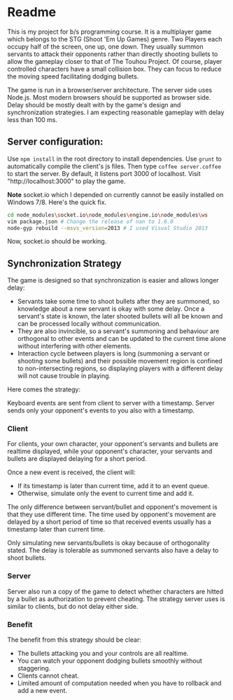 # Readme

This is my project for b/s programming course. It is a multiplayer game which belongs to the STG (Shoot 'Em Up Games) genre. Two Players each occupy half of the screen, one up, one down. They usually summon servants to attack their opponents rather than directly shooting bullets to allow the gameplay closer to that of The Touhou Project. Of course, player controlled characters have a small collision box. They can focus to reduce the moving speed facilitating dodging bullets.

The game is run in a browser/server architecture. The server side uses Node.js. Most modern browsers should be supported as browser side. Delay should be mostly dealt with by the game's design and synchronization strategies. I am expecting reasonable gameplay with delay less than 100 ms.

## Server configuration:

Use `npm install` in the root directory to install dependencies.
Use `grunt` to automatically compile the client's js files.
Then type `coffee server.coffee` to start the server. By default, it listens port 3000 of localhost.
Visit "http://localhost:3000" to play the game.

**Note** socket.io which I depended on currently cannot be easily installed on Windows 7/8. Here's the quick fix.

```bash
cd node_modules\socket.io\node_modules\engine.io\node_modules\ws
vim package.json # Change the release of nan to 1.6.0
node-gyp rebuild --msvs_version=2013 # I used Visual Studio 2013
```

Now, socket.io should be working.

## Synchronization Strategy

The game is designed so that synchronization is easier and allows longer delay:

- Servants take some time to shoot bullets after they are summoned, so knowledge about a new servant is okay with some delay. Once a servant's state is known, the later shooted bullets will all be known and can be processed locally without communication.
- They are also invincible, so a servant's summoning and behaviour are orthogonal to other events and can be updated to the current time alone without interfering with other elements.
- Interaction cycle between players is long (summoning a servant or shooting some bullets) and their possible movement region is confined to non-intersecting regions, so displaying players with a different delay will not cause trouble in playing.

Here comes the strategy:

Keyboard events are sent from client to server with a timestamp.
Server sends only your opponent's events to you also with a timestamp.

### Client

For clients, your own character, your opponent's servants and bullets are realtime displayed, while your opponent's character, your servants and bullets are displayed delaying for a short period.

Once a new event is received, the client will:
- If its timestamp is later than current time, add it to an event queue.
- Otherwise, simulate only the event to current time and add it.

The only difference between servant/bullet and opponent's movement is that they use different time. The time used by opponent's movement are delayed by a short period of time so that received events usually has a timestamp later than current time.

Only simulating new servants/bullets is okay because of orthogonality stated. The delay is tolerable as summoned servants also have a delay to shoot bullets.

### Server

Server also run a copy of the game to detect whether characters are hitted by a bullet as authorization to prevent cheating. The strategy server uses is similar to clients, but do not delay either side.

### Benefit

The benefit from this strategy should be clear:

- The bullets attacking you and your controls are all realtime.
- You can watch your opponent dodging bullets smoothly without staggering.
- Clients cannot cheat.
- Limited amount of computation needed when you have to rollback and add a new event.